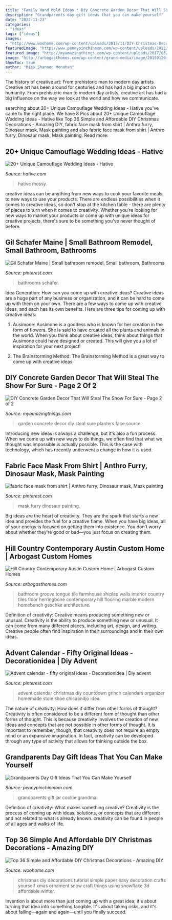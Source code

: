 ```yaml
---
title: "Family Hand Mold Ideas : Diy Concrete Garden Decor That Will Steal The Show For Sure"
description: "Grandparents day gift ideas that you can make yourself"
date: "2022-11-23"
categories:
- "ideas"
tags: ["ideas"]
images:
- "http://www.woohome.com/wp-content/uploads/2013/11/DIY-Christmas-Decorations-38.jpg"
featuredImage: "http://www.pennypinchinmom.com/wp-content/uploads/2012/08/gramma-cookie-jar.jpg"
featured_image: "http://myamazingthings.com/wp-content/uploads/2017/05/concrete-garden-decor-6.jpg"
image: "http://arbogasthomes.com/wp-content/grand-media/image/20150120-Arbogast_Homes_Flagler_RPS-25.jpg"
ShowToc: true
author: "Miss Shannon Monahan"
---
```



The history of creative art: From prehistoric man to modern day artists
Creative art has been around for centuries and has had a big impact on humanity. From prehistoric man to modern day artists, creative art has had a big influence on the way we look at the world and how we communicate.

	

		
searching about 20+ Unique Camouflage Wedding Ideas - Hative you've came to the right place. We have 8 Pics about 20+ Unique Camouflage Wedding Ideas - Hative like Top 36 Simple and Affordable DIY Christmas Decorations - Amazing DIY, fabric face mask from shirt | Anthro furry, Dinosaur mask, Mask painting and also fabric face mask from shirt | Anthro furry, Dinosaur mask, Mask painting. Read more:
		
    
## 20+ Unique Camouflage Wedding Ideas - Hative

<img loading=lazy src="http://hative.com/wp-content/uploads/2014/06/camouflage-wedding-ideas/9-camouflage-wedding-cake.jpg" onerror="this.onerror=null;this.src='https://tse1.mm.bing.net/th?id=OIP.CT-ES8aGLL6FcqEiPBm4rgHaJ4&amp;pid=15.1';" alt="20+ Unique Camouflage Wedding Ideas - Hative">

_Source: hative.com_

>hative mossy. 

	

creative ideas can be anything from new ways to cook your favorite meals, to new ways to use your products. There are endless possibilities when it comes to creative ideas, so don't stop at the kitchen table - there are plenty of places to turn when it comes to creativity. Whether you're looking for new ways to market your products or come up with unique ideas for creative projects, there's sure to be something you've never thought of before.

    
## Gil Schafer Maine | Small Bathroom Remodel, Small Bathroom, Bathrooms

<img loading=lazy src="https://i.pinimg.com/736x/19/96/98/1996986d9a1e570ccfaa0c789c304c16.jpg" onerror="this.onerror=null;this.src='https://tse1.mm.bing.net/th?id=OIP.Et3yyai2faRFRbS0rezVSQHaJ-&amp;pid=15.1';" alt="Gil Schafer Maine | Small bathroom remodel, Small bathroom, Bathrooms">

_Source: pinterest.com_

>bathrooms schafer. 

	

Idea Generation: How can you come up with creative ideas?
Creative ideas are a huge part of any business or organization, and it can be hard to come up with them on your own. There are a few ways to come up with creative ideas, and each has its own benefits. Here are three tips for coming up with creative ideas:
1. Ausimone: Ausimone is a goddess who is known for her creation in the form of flowers. She is said to have created all the plants and animals in the world. When you think about creative ideas, think about things that Ausimone could have designed or created. This will give you a lot of inspiration for your next project!

2. The Brainstorming Method: The Brainstorming Method is a great way to come up with creative ideas.

    
## DIY Concrete Garden Decor That Will Steal The Show For Sure - Page 2 Of 2

<img loading=lazy src="http://myamazingthings.com/wp-content/uploads/2017/05/concrete-garden-decor-6.jpg" onerror="this.onerror=null;this.src='https://tse4.mm.bing.net/th?id=OIP.cbD5ktlbGPAkDhat5Q9BvAHaIc&amp;pid=15.1';" alt="DIY Concrete Garden Decor That Will Steal The Show For Sure - Page 2 of 2">

_Source: myamazingthings.com_

>garden concrete decor diy steal sure planters face source. 

	

Introducing new ideas is always a challenge, but it's also a fun process. When we come up with new ways to do things, we often find that what we thought was impossible is actually possible. This is the case with technology, which has recently underwent a change in how it is used. 

    
## Fabric Face Mask From Shirt | Anthro Furry, Dinosaur Mask, Mask Painting

<img loading=lazy src="https://i.pinimg.com/736x/0c/8e/b3/0c8eb3cc1a29a93bc7c57aa89e97d17e.jpg" onerror="this.onerror=null;this.src='https://tse3.mm.bing.net/th?id=OIP.vF5XAUTMIlpD9pd9rexflQHaJ3&amp;pid=15.1';" alt="fabric face mask from shirt | Anthro furry, Dinosaur mask, Mask painting">

_Source: pinterest.com_

>mask furry dinosaur painting. 

	

Big ideas are the heart of creativity. They are the spark that starts a new idea and provides the fuel for a creative flame. When you have big ideas, all of your energy is focused on getting them into existence. You don't worry about whether they're good or bad—you just focus on creating them.

    
## Hill Country Contemporary Austin Custom Home | Arbogast Custom Homes

<img loading=lazy src="http://arbogasthomes.com/wp-content/grand-media/image/20150120-Arbogast_Homes_Flagler_RPS-25.jpg" onerror="this.onerror=null;this.src='https://tse2.mm.bing.net/th?id=OIP.2bYQlCQlXcfSwFnUVMI7lAHaL2&amp;pid=15.1';" alt="Hill Country Contemporary Austin Custom Home | Arbogast Custom Homes">

_Source: arbogasthomes.com_

>bathroom groove tongue tile farmhouse shiplap walls interior country tiles floor herringbone contemporary hill flooring marble modern homebunch geschke architecture. 

	

Definition of creativity: Creative means producing something new or unusual.
Creativity is the ability to produce something new or unusual. It can come from many different places, including art, design, and writing. Creative people often find inspiration in their surroundings and in their own ideas.

    
## Advent Calendar - Fifty Original Ideas - Decorationidea | Diy Advent

<img loading=lazy src="https://i.pinimg.com/736x/83/1f/1b/831f1bf7f3bb6ff4a7ab920034d18627.jpg" onerror="this.onerror=null;this.src='https://tse3.mm.bing.net/th?id=OIP.Z1t2YuFufkhZyVHiGCqlEQHaJ4&amp;pid=15.1';" alt="Advent calendar - fifty original ideas - Decorationidea | Diy advent">

_Source: pinterest.com_

>advent calendar christmas diy countdown grinch calendars organizer homemade stole shoe chicaandjo idea. 

	

The nature of creativity: How does it differ from other forms of thought?
Creativity is often considered to be a different form of thought than other forms of thought. This is because creativity involves the creation of new ideas and concepts that are not possible in other forms of thought. It is important to remember, though, that creativity does not require an empty mind or an expansive imagination. In fact, creativity can be developed through any type of activity that allows for thinking outside the box.

    
## Grandparents Day Gift Ideas That You Can Make Yourself

<img loading=lazy src="http://www.pennypinchinmom.com/wp-content/uploads/2012/08/gramma-cookie-jar.jpg" onerror="this.onerror=null;this.src='https://tse1.mm.bing.net/th?id=OIP.OJv2_4ThBBA2MUlUmtznmQHaKn&amp;pid=15.1';" alt="Grandparents Day Gift Ideas That You Can Make Yourself">

_Source: pennypinchinmom.com_

>grandparents gift jar cookie grandma. 

	

Definition of creativity: What makes something creative?
Creativity is the process of coming up with ideas, solutions, or concepts that are different and not related to what is already known. creativity can be found in people of all ages and walks of life.

    
## Top 36 Simple And Affordable DIY Christmas Decorations - Amazing DIY

<img loading=lazy src="http://www.woohome.com/wp-content/uploads/2013/11/DIY-Christmas-Decorations-38.jpg" onerror="this.onerror=null;this.src='https://tse4.mm.bing.net/th?id=OIP.ZgOFho3bb8OBiArwVZE0WwHaKb&amp;pid=15.1';" alt="Top 36 Simple and Affordable DIY Christmas Decorations - Amazing DIY">

_Source: woohome.com_

>christmas diy decorations tutorial simple paper easy decoration crafts yourself xmas ornament snow craft things using snowflake 3d affordable winter. 

	

Invention is about more than just coming up with a great idea; it's about turning that idea into something tangible. It's about taking risks, and it's about failing—again and again—until you finally succeed.

